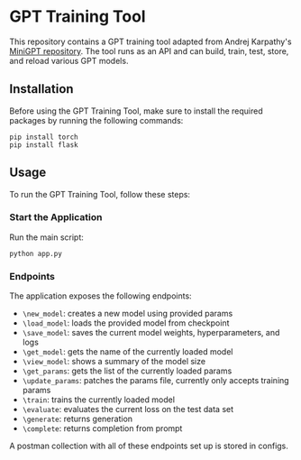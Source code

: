 
# GPT Training Tool

This repository contains a GPT training tool adapted from Andrej Karpathy's [MiniGPT repository](https://github.com/karpathy/minGPT).
The tool runs as an API and can build, train, test, store, and reload various GPT models.

## Installation

Before using the GPT Training Tool, make sure to install the required packages by running the following commands:

```shell
pip install torch
pip install flask
```

## Usage

To run the GPT Training Tool, follow these steps:

### Start the Application

Run the main script:

```shell
python app.py
```

### Endpoints

The application exposes the following endpoints:
- `\new_model`: creates a new model using provided params
- `\load_model`: loads the provided model from checkpoint
- `\save_model`: saves the current model weights, hyperparameters, and logs
- `\get_model`: gets the name of the currently loaded model
- `\view_model`: shows a summary of the model size
- `\get_params`: gets the list of the currently loaded params
- `\update_params`: patches the params file, currently only accepts training params
- `\train`: trains the currently loaded model
- `\evaluate`: evaluates the current loss on the test data set
- `\generate`: returns generation
- `\complete`: returns completion from prompt

A postman collection with all of these endpoints set up is stored in configs.
